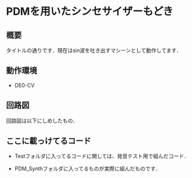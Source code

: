 # PDMを用いたシンセサイザーもどき

## 概要

タイトルの通りです．現在はsin波を吐き出すマシーンとして動作してます．

## 動作環境

- DE0-CV

## 回路図

回路図は以下にしめしたもの．

## ここに載っけてるコード

- Testフォルダに入ってるコードに関しては、発音テスト用で組んだコード．

- PDM_Synthフォルダに入ってるものが実際に組んだものです．